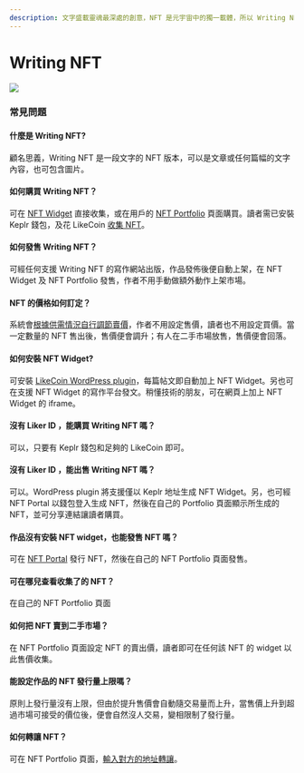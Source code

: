 ```yaml
---
description: 文字盛載靈魂最深處的創意，NFT 是元宇宙中的獨一載體，所以 Writing NFT 就是人類故事獨一無異的刋物。
---
```


# Writing NFT

![](../../.gitbook/assets/likecoin\_ad115\_writingnft\_b-01.jpeg)

### 常見問題

#### 什麼是 Writing NFT?

顧名思義，Writing NFT 是一段文字的 NFT 版本，可以是文章或任何篇幅的文字內容，也可包含圖片。

#### 如何購買 Writing NFT？

可在 [NFT Widget](nft-widget.md) 直接收集，或在用戶的 [NFT Portfolio](nft-portfolio.md) 頁面購買。讀者需已安裝 Keplr 錢包，及花 LikeCoin [收集 NFT](collect-writing-nft.md)。

#### 如何發售 Writing NFT？

可經任何支援 Writing NFT 的寫作網站出版，作品發佈後便自動上架，在 NFT Widget 及 NFT Portfolio 發售，作者不用手動做額外動作上架市場。

#### NFT 的價格如何訂定？

系統會[根據供需情況自行調節賣價](dynamic-pricing.md)，作者不用設定售價，讀者也不用設定買價。當一定數量的 NFT 售出後，售價便會調升；有人在二手市場放售，售價便會回落。

#### 如何安裝 NFT Widget?

可安裝 [LikeCoin WordPress plugin](writing-nft-wordpress-plugin.md)，每篇帖文即自動加上 NFT Widget。另也可在支援 NFT Widget 的寫作平台發文。稍懂技術的朋友，可在網頁上加上 NFT Widget 的 iframe。

#### 沒有 Liker ID ，能購買 Writing NFT 嗎？

可以，只要有 Keplr 錢包和足夠的 LikeCoin 即可。

#### 沒有 Liker ID ，能出售 Writing NFT 嗎？

可以。WordPress plugin 將支援僅以 Keplr 地址生成 NFT Widget。另，也可經 NFT Portal 以錢包登入生成 NFT，然後在自己的 Portfolio 頁面顯示所生成的 NFT，並可分享連結讓讀者購買。

#### 作品沒有安裝 NFT widget，也能發售 NFT 嗎？

可在 [NFT Portal](nft-portal.md) 發行 NFT，然後在自己的 NFT Portfolio 頁面發售。

#### 可在哪兒查看收集了的 NFT？

在自己的 NFT Portfolio 頁面

#### 如何把 NFT 賣到二手市場？

在 NFT Portfolio 頁面設定 NFT 的賣出價，讀者即可在任何該 NFT 的 widget 以此售價收集。

#### 能設定作品的 NFT 發行量上限嗎？

原則上發行量沒有上限，但由於提升售價會自動隨交易量而上升，當售價上升到超過市場可接受的價位後，便會自然沒人交易，變相限制了發行量。

#### 如何轉讓 NFT？

可在 NFT Portfolio 頁面，[輸入對方的地址轉讓](transfer-writing-nft.md)。
